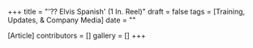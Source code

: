 +++
title = "'?? Elvis Spanish' (1 In. Reel)"
draft = false
tags = [Training, Updates, & Company Media]
date = ""

[Article]
contributors = []
gallery = []
+++
